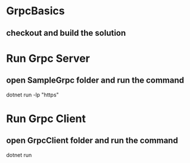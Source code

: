 # GrpcBasics

## checkout and build the solution

# Run Grpc Server

## open SampleGrpc folder and run the command

dotnet run -lp "https"

# Run Grpc Client

## open GrpcClient folder and run the command

dotnet run
